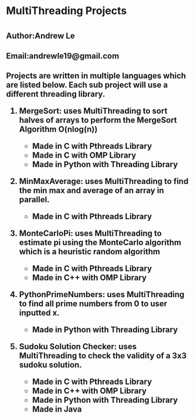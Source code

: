 <h1>MultiThreading Projects<h1>

<h2>Author:Andrew Le<h2>
<h2>Email:andrewle19@gmail.com<h2>
<p> Projects are written in multiple languages which are listed below. Each sub project will use a different threading library.</p>
<ol>
  <li>
    <p><b>MergeSort:</b> uses MultiThreading to sort halves of arrays to perform the MergeSort Algorithm O(nlog(n))</p>
    <ul>
      <li>Made in C with Pthreads Library</li>
      <li>Made in C with OMP Library</li>
      <li>Made in Python with Threading Library</li>
    </ul>
  </li>
  <li>
    <p><b>MinMaxAverage:</b> uses MultiThreading to find the min max and average of an array in parallel.</p>
    <ul>
      <li>Made in C with Pthreads Library</li>
    </ul>
  </li>
  <li>
    <p><b>MonteCarloPi:</b> uses MultiThreading to estimate pi using the MonteCarlo algorithm which is a heuristic random algorithm</p>
    <ul>
      <li>Made in C with Pthreads Library</li>
      <li>Made in C++ with OMP Library</li>
    </ul>
  </li>
  <li>
    <p><b>PythonPrimeNumbers:</b> uses MultiThreading to find all prime numbers from 0 to user inputted x.</p>
    <ul>
      <li>Made in Python with Threading Library</li>
    </ul>
  </li>
  <li>
    <p><b>Sudoku Solution Checker:</b> uses MultiThreading to check the validity of a 3x3 sudoku solution.</p>
    <ul>
      <li>Made in C with Pthreads Library</li>
      <li>Made in C++ with OMP Library</li>
      <li>Made in Python with Threading Library</li>
      <li>Made in Java</li>
    </ul>
  </li>

</ol>
